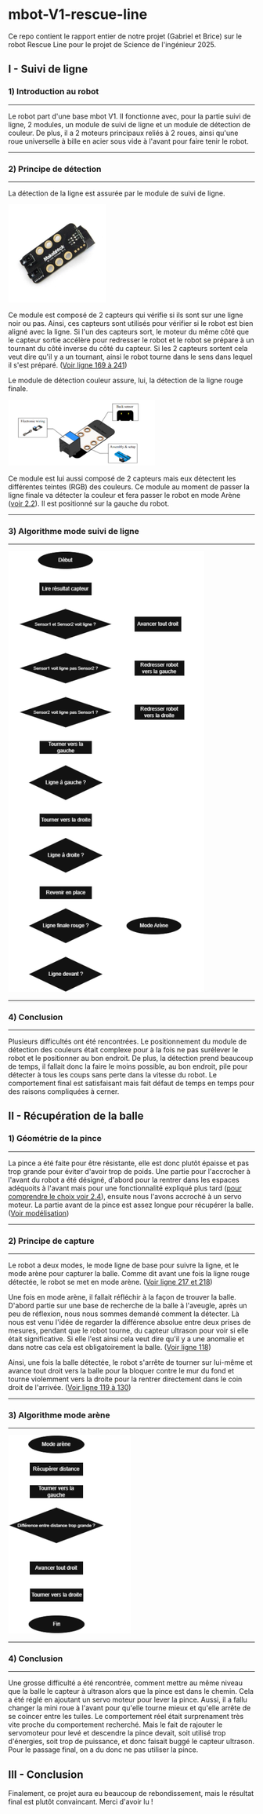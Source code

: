 # mbot-V1-rescue-line

Ce repo contient le rapport entier de notre projet (Gabriel et Brice) sur le robot Rescue Line pour le projet de Science de l'ingénieur 2025.

## I - Suivi de ligne

### 1) Introduction au robot

-------------------------------------------------------------------------------------------------------------------------------------------------------------------------------------------------------------------------

Le robot part d'une base mbot V1. Il fonctionne avec, pour la partie suivi de ligne, 2 modules, un module de suivi de ligne et un module de détection de couleur. De plus, il a 2 moteurs principaux reliés à 2 roues, ainsi qu'une roue universelle à bille en acier sous vide à l'avant pour faire tenir le robot.

-------------------------------------------------------------------------------------------------------------------------------------------------------------------------------------------------------------------------

### 2) Principe de détection

-------------------------------------------------------------------------------------------------------------------------------------------------------------------------------------------------------------------------

La détection de la ligne est assurée par le module de suivi de ligne.

<img src="assets/linefollowing.jpg" alt="linefollowing" width="200"/>

Ce module est composé de 2 capteurs qui vérifie si ils sont sur une ligne noir ou pas. Ainsi, ces capteurs sont utilisés pour vérifier si le robot est bien aligné avec la ligne. Si l'un des capteurs sort, le moteur du même côté que le capteur sortie accélère pour redresser le robot et le robot se prépare à un tournant du côté inverse du côté du capteur. Si les 2 capteurs sortent cela veut dire qu'il y a un tournant, ainsi le robot tourne dans le sens dans lequel il s'est préparé. ([Voir ligne 169 à 241](rescue_line.ino#L147-L221))

Le module de détection couleur assure, lui, la détection de la ligne rouge finale.

<img src="assets/colorsensor.png" alt="colorsensor" width="300"/>

Ce module est lui aussi composé de 2 capteurs mais eux détectent les différentes teintes (RGB) des couleurs. Ce module au moment de passer la ligne finale va détecter la couleur et fera passer le robot en mode Arène ([voir 2.2](#2-principe-de-capture)). Il est positionné sur la gauche du robot.

-------------------------------------------------------------------------------------------------------------------------------------------------------------------------------------------------------------------------

### 3) Algorithme mode suivi de ligne

-------------------------------------------------------------------------------------------------------------------------------------------------------------------------------------------------------------------------

<img src="assets/algosuivideligne.png" alt="algosuivideligne" width="400"/>

-------------------------------------------------------------------------------------------------------------------------------------------------------------------------------------------------------------------------

### 4) Conclusion

-------------------------------------------------------------------------------------------------------------------------------------------------------------------------------------------------------------------------

Plusieurs difficultés ont été rencontrées. Le positionnement du module de détection des couleurs était complexe pour à la fois ne pas surélever le robot et le positionner au bon endroit. De plus, la détection prend beaucoup de temps, il fallait donc la faire le moins possible, au bon endroit, pile pour détecter à tous les coups sans perte dans la vitesse du robot. Le comportement final est satisfaisant mais fait défaut de temps en temps pour des raisons compliquées à cerner.

## II - Récupération de la balle

### 1) Géométrie de la pince

-------------------------------------------------------------------------------------------------------------------------------------------------------------------------------------------------------------------------

La pince a été faite pour être résistante, elle est donc plutôt épaisse et pas trop grande pour éviter d'avoir trop de poids. Une partie pour l'accrocher à l'avant du robot a été désigné, d'abord pour la rentrer dans les espaces adéquoits à l'avant mais pour une fonctionnalité expliqué plus tard ([pour comprendre le choix voir 2.4](#4-conclusion-1)), ensuite nous l'avons accroché à un servo moteur. La partie avant de la pince est assez longue pour récupérer la balle. ([Voir modélisation](lienamettre))

-------------------------------------------------------------------------------------------------------------------------------------------------------------------------------------------------------------------------

### 2) Principe de capture

-------------------------------------------------------------------------------------------------------------------------------------------------------------------------------------------------------------------------

Le robot a deux modes, le mode ligne de base pour suivre la ligne, et le mode arène pour capturer la balle. Comme dit avant une fois la ligne rouge détectée, le robot se met en mode arène. ([Voir ligne 217 et 218](rescue_line.ino#L195-L196))

Une fois en mode arène, il fallait réfléchir à la façon de trouver la balle. D'abord partie sur une base de recherche de la balle à l'aveugle, après un peu de réflexion, nous nous sommes demandé comment la détecter. Là nous est venu l'idée de regarder la différence absolue entre deux prises de mesures, pendant que le robot tourne, du capteur ultrason pour voir si elle était significative. Si elle l'est ainsi cela veut dire qu'il y a une anomalie et dans notre cas cela est obligatoirement la balle. ([Voir ligne 118](rescue_line.ino#L107))

Ainsi, une fois la balle détectée, le robot s'arrête de tourner sur lui-même et avance tout droit vers la balle pour la bloquer contre le mur du fond et tourne violemment vers la droite pour la rentrer directement dans le coin droit de l'arrivée. ([Voir ligne 119 à 130](rescue_line.ino#L68-L86))

-------------------------------------------------------------------------------------------------------------------------------------------------------------------------------------------------------------------------

### 3) Algorithme mode arène

-------------------------------------------------------------------------------------------------------------------------------------------------------------------------------------------------------------------------

<img src="assets/algomodearene.png" alt="algomodearene" width="250"/>

-------------------------------------------------------------------------------------------------------------------------------------------------------------------------------------------------------------------------

### 4) Conclusion

-------------------------------------------------------------------------------------------------------------------------------------------------------------------------------------------------------------------------

Une grosse difficulté a été rencontrée, comment mettre au même niveau que la balle le capteur à ultrason alors que la pince est dans le chemin. Cela a été réglé en ajoutant un servo moteur pour lever la pince. Aussi, il a fallu changer la mini roue à l'avant pour qu'elle tourne mieux et qu'elle arrête de se coincer entre les tuiles. Le comportement réel était surprenament très vite proche du comportement recherché. Mais le fait de rajouter le servomoteur pour levé et descendre la pince devait, soit utilisé trop d'énergies, soit trop de puissance, et donc faisait buggé le capteur ultrason. Pour le passage final, on a du donc ne pas utiliser la pince.

## III - Conclusion

Finalement, ce projet aura eu beaucoup de rebondissement, mais le résultat final est plutôt convaincant. Merci d'avoir lu !
